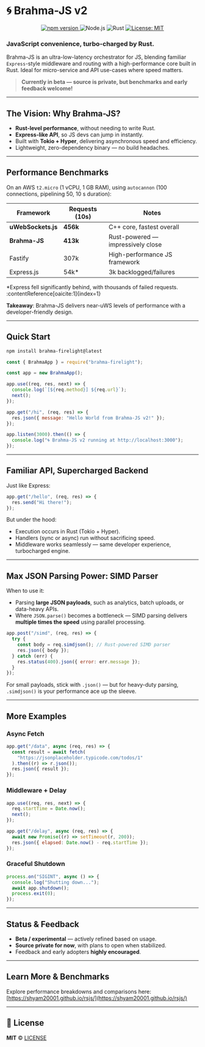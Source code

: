 # 🌀 Brahma-JS v2

<p align="center">
  <a href="https://www.npmjs.com/package/brahma-firelight">
    <img src="https://img.shields.io/npm/v/brahma-firelight" alt="npm version">
  </a>
  <img src="https://img.shields.io/badge/Node.js-16%2B-brightgreen?logo=node.js" alt="Node.js">
  <img src="https://img.shields.io/badge/Rust-1.70%2B-black?logo=rust" alt="Rust">
  <a href="LICENSE">
    <img src="https://img.shields.io/badge/License-MIT-yellow.svg" alt="License: MIT">
  </a>
</p>

### JavaScript convenience, turbo-charged by Rust.

Brahma-JS is an ultra-low-latency orchestrator for JS, blending familiar `Express`-style middleware and routing with a high-performance core built in Rust. Ideal for micro-service and API use-cases where speed matters.

> **Currently in beta — source is private, but benchmarks and early feedback welcome!**

---

## The Vision: Why Brahma-JS?

- **Rust-level performance**, without needing to write Rust.
- **Express-like API**, so JS devs can jump in instantly.
- Built with **Tokio + Hyper**, delivering asynchronous speed and efficiency.
- Lightweight, zero-dependency binary — no build headaches.

---

## Performance Benchmarks

On an AWS `t2.micro` (1 vCPU, 1 GB RAM), using `autocannon` (100 connections, pipelining 50, 10 s duration):

| Framework          | Requests (10s) | Notes                             |
| ------------------ | -------------- | --------------------------------- |
| **uWebSockets.js** | **456k**       | C++ core, fastest overall         |
| **Brahma-JS**      | **413k**       | Rust-powered — impressively close |
| Fastify            | 307k           | High-performance JS framework     |
| Express.js         | 54k\*          | 3k backlogged/failures            |

\*Express fell significantly behind, with thousands of failed requests. :contentReference[oaicite:1]{index=1}

**Takeaway**: Brahma-JS delivers near-uWS levels of performance with a developer-friendly design.

---

## Quick Start

```bash
npm install brahma-firelight@latest
```

```js
const { BrahmaApp } = require("brahma-firelight");

const app = new BrahmaApp();

app.use((req, res, next) => {
  console.log(`[${req.method}] ${req.url}`);
  next();
});

app.get("/hi", (req, res) => {
  res.json({ message: "Hello World from Brahma-JS v2!" });
});

app.listen(3000).then(() => {
  console.log("🌀 Brahma-JS v2 running at http://localhost:3000");
});
```

---

## Familiar API, Supercharged Backend

Just like Express:

```js
app.get("/hello", (req, res) => {
  res.send("Hi there!");
});
```

But under the hood:

- Execution occurs in Rust (Tokio + Hyper).
- Handlers (sync or async) run without sacrificing speed.
- Middleware works seamlessly — same developer experience, turbocharged engine.

---

## Max JSON Parsing Power: SIMD Parser

When to use it:

- Parsing **large JSON payloads**, such as analytics, batch uploads, or data-heavy APIs.
- Where `JSON.parse()` becomes a bottleneck — SIMD parsing delivers **multiple times the speed** using parallel processing.

```js
app.post("/simd", (req, res) => {
  try {
    const body = req.simdjson(); // Rust-powered SIMD parser
    res.json({ body });
  } catch (err) {
    res.status(400).json({ error: err.message });
  }
});
```

For small payloads, stick with `.json()` — but for heavy-duty parsing, `.simdjson()` is your performance ace up the sleeve.

---

## More Examples

### Async Fetch

```js
app.get("/data", async (req, res) => {
  const result = await fetch(
    "https://jsonplaceholder.typicode.com/todos/1"
  ).then((r) => r.json());
  res.json({ result });
});
```

### Middleware + Delay

```js
app.use((req, res, next) => {
  req.startTime = Date.now();
  next();
});

app.get("/delay", async (req, res) => {
  await new Promise((r) => setTimeout(r, 200));
  res.json({ elapsed: Date.now() - req.startTime });
});
```

### Graceful Shutdown

```js
process.on("SIGINT", async () => {
  console.log("Shutting down...");
  await app.shutdown();
  process.exit(0);
});
```

---

## Status & Feedback

- **Beta / experimental** — actively refined based on usage.
- **Source private for now**, with plans to open when stabilized.
- Feedback and early adopters **highly encouraged**.

---

## Learn More & Benchmarks

Explore performance breakdowns and comparisons here:
[https://shyam20001.github.io/rsjs/](https://shyam20001.github.io/rsjs/)

---

## 🧾 License

**MIT** © [LICENSE](https://github.com/Shyam20001/rsjs/blob/master/LICENSE)
